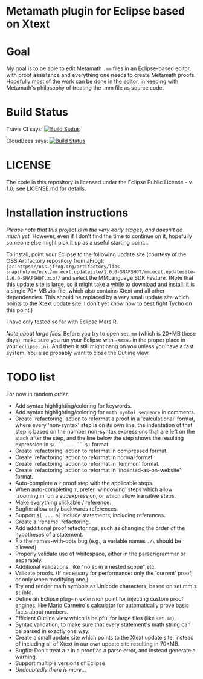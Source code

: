 Metamath plugin for Eclipse based on Xtext
==========================================

# Goal

My goal is to be able to edit Metamath `.mm` files in an Eclipse-based editor,
with proof assistance and everything one needs to create Metamath proofs.
Hopefully most of the work can be done in the editor, in keeping with
Metamath's philosophy of treating the .mm file as source code.

# Build Status

Travis CI says: [![Build Status](https://travis-ci.org/marnix/metamath-eclipse-xtext.svg?branch=master)](https://travis-ci.org/marnix/metamath-eclipse-xtext)

CloudBees says: [![Build Status](https://buildhive.cloudbees.com/job/marnix/job/metamath-eclipse-xtext/badge/icon)](https://buildhive.cloudbees.com/job/marnix/job/metamath-eclipse-xtext/)

# LICENSE

The code in this repository is licensed under the Eclipse Public License - v 1.0; see LICENSE.md for details.

# Installation instructions

*Please note that this project is in the very early stages, and doesn't do much yet.*  However, even if I don't find the time to continue on it, hopefully someone else might pick it up as a useful starting point...

To install, point your Eclipse to the following update site (courtesy of the OSS Artifactory repository from JFrog): `jar:https://oss.jfrog.org/artifactory/libs-snapshot/mm/ecxt/mm.ecxt.updatesite/1.0.0-SNAPSHOT/mm.ecxt.updatesite-1.0.0-SNAPSHOT.zip!/` and select the MMLanguage SDK Feature.  (Note that this update site is large, so it might take a while to download and install: it is a single 70+ MB zip-file, which also contains Xtext and all other dependencies.  This should be replaced by a very small update site which points to the Xtext update site.  I don't yet know how to best fight Tycho on this point.)

I have only tested so far with Eclipse Mars R.

*Note about large files.* Before you try to open `set.mm` (which is 20+MB these days), make sure you run your Eclipse with `-Xmx4G` in the proper place in your `eclipse.ini`.  And then it still might hang on you unless you have a fast system.  You also probably want to close the Outline view.

# TODO list

For now in random order.

 - Add syntax highlighting/coloring for keywords.
 - Add syntax highlighting/coloring for `` math symbol sequence `` in comments.
 - Create 'refactoring' action to reformat a proof in a 'calculational' format,
   where every 'non-syntax' step is on its own line, the indentation of that
   step is based on the number non-syntax expressions that are left on the
   stack after the step, and the line below the step shows the resulting
   expression in `$( `` ... `` $)` format.
 - Create 'refactoring' action to reformat in compressed format.
 - Create 'refactoring' action to reformat in normal format.
 - Create 'refactoring' action to reformat in 'lemmon' format.
 - Create 'refactoring' action to reformat in 'indented-as-on-website' format.
 - Auto-complete a `?` proof step with the applicable steps.
 - When auto-completing `?`, prefer 'windowing' steps which allow 'zooming in'
   on a subexpression, or which allow transitive steps.
 - Make everything clickable / reference.
 - Bugfix: allow only backwards references.
 - Support `$[ ... $]` include statements, including references.
 - Create a 'rename' refactoring.
 - Add additional proof refactorings, such as changing the order of the hypotheses
   of a statement.
 - Fix the names-with-dots bug (e.g., a variable names `./\` should be allowed).
 - Properly validate use of whitespace, either in the parser/grammar or separately.
 - Additional validations, like "no `$c` in a nested scope" etc.
 - Validate proofs.  (If necessary for performance: only the 'current' proof,
   or only when modifying one.)
 - Try and render math symbols as Unicode characters, based on set.mm's `$t` info.
 - Define an Eclipse plug-in extension point for injecting custom proof
   engines, like Mario Carneiro's calculator for automatically prove basic
   facts about numbers.
 - Efficient Outline view which is helpful for large files (like `set.mm`).
 - Syntax validation, to make sure that every statement's math string can be
   parsed in exactly one way.
 - Create a small update site which points to the Xtext update site, instead
   of including all of Xtext in our own update site resulting in 70+MB.
 - Bugfix: Don't treat a `?` in a proof as a parse error, and instead generate
   a warning.
 - Support multiple versions of Eclipse.
 - _Undoubtedly there is more..._
